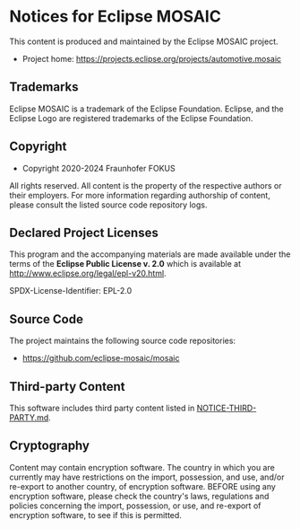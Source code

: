 # Notices for Eclipse MOSAIC

This content is produced and maintained by the Eclipse MOSAIC project.

 * Project home: https://projects.eclipse.org/projects/automotive.mosaic

## Trademarks

Eclipse MOSAIC is a trademark of the Eclipse Foundation. 
Eclipse, and the Eclipse Logo are registered trademarks of the Eclipse Foundation.

## Copyright

* Copyright 2020-2024 Fraunhofer FOKUS

All rights reserved. All content is the property of the respective authors or their employers.
For more information regarding authorship of content, please consult the listed source code repository logs.

## Declared Project Licenses

This program and the accompanying materials are made available under the terms
of the **Eclipse Public License v. 2.0** which is available at
http://www.eclipse.org/legal/epl-v20.html.

SPDX-License-Identifier: EPL-2.0

## Source Code

The project maintains the following source code repositories:

* https://github.com/eclipse-mosaic/mosaic

## Third-party Content

This software includes third party content listed in [NOTICE-THIRD-PARTY.md](NOTICE-THIRD-PARTY.md).

## Cryptography

Content may contain encryption software. The country in which you are currently
may have restrictions on the import, possession, and use, and/or re-export to
another country, of encryption software. BEFORE using any encryption software,
please check the country's laws, regulations and policies concerning the import,
possession, or use, and re-export of encryption software, to see if this is
permitted.